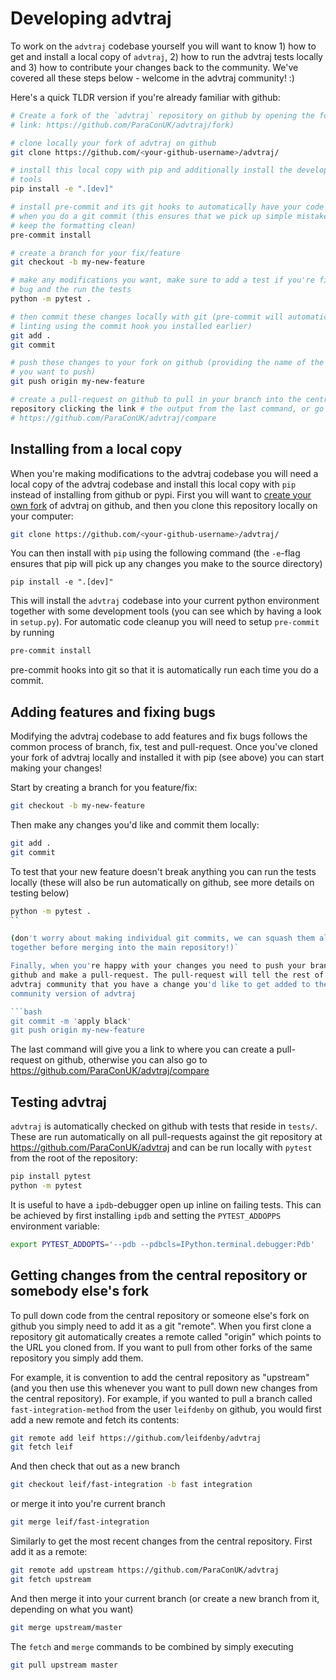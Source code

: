 # Developing advtraj

To work on the `advtraj` codebase yourself you will want to know 1) how to get
and install a local copy of `advtraj`, 2) how to run the advtraj tests locally
and 3) how to contribute your changes back to the community. We've covered all
these steps below - welcome in the advtraj community! :)

Here's a quick TLDR version if you're already familiar with github:

```bash
# Create a fork of the `advtraj` repository on github by opening the following
# link: https://github.com/ParaConUK/advtraj/fork)

# clone locally your fork of advtraj on github
git clone https://github.com/<your-github-username>/advtraj/

# install this local copy with pip and additionally install the development
# tools
pip install -e ".[dev]"

# install pre-commit and its git hooks to automatically have your code linted
# when you do a git commit (this ensures that we pick up simple mistakes and
# keep the formatting clean)
pre-commit install

# create a branch for your fix/feature
git checkout -b my-new-feature

# make any modifications you want, make sure to add a test if you're fixing a
# bug and the run the tests
python -m pytest .

# then commit these changes locally with git (pre-commit will automatically run
# linting using the commit hook you installed earlier)
git add .
git commit

# push these changes to your fork on github (providing the name of the branch
# you want to push)
git push origin my-new-feature

# create a pull-request on github to pull in your branch into the central
repository clicking the link # the output from the last command, or go to
# https://github.com/ParaConUK/advtraj/compare
```

## Installing from a local copy

When you're making modifications to the advtraj codebase you will need a local
copy of the advtraj codebase and install this local copy with `pip` instead of
installing from github or pypi. First you will want to [create your own
fork](https://github.com/ParaConUK/advtraj/fork) of advtraj on github, and then
you clone this repository locally on your computer:

```bash
git clone https://github.com/<your-github-username>/advtraj/
```

You can then install with `pip` using the following command (the `-e`-flag
ensures that pip will pick up any changes you make to the source directory)

```
pip install -e ".[dev]"
```

This will install the `advtraj` codebase into your current python environment
together with some development tools (you can see which by having a look in
`setup.py`). For automatic code cleanup you will need to setup `pre-commit` by
running

```bash
pre-commit install
```

pre-commit hooks into git so that it is automatically run each time you do a
commit.


## Adding features and fixing bugs

Modifying the advtraj codebase to add features and fix bugs follows the
common process of branch, fix, test and pull-request. Once you've cloned your
fork of advtraj locally and installed it with pip (see above) you can start
making your changes!

Start by creating a branch for you feature/fix:

```bash
git checkout -b my-new-feature
```

Then make any changes you'd like and commit them locally:

```bash
git add .
git commit
```

To test that your new feature doesn't break anything you can run the tests
locally (these will also be run automatically on github, see more details on
testing below)

```bash
python -m pytest .
``

(don't worry about making individual git commits, we can squash them all
together before merging into the main repository!)`

Finally, when you're happy with your changes you need to push your branch to
github and make a pull-request. The pull-request will tell the rest of the
advtraj community that you have a change you'd like to get added to the
community version of advtraj

```bash
git commit -m 'apply black'
git push origin my-new-feature
```

The last command will give you a link to where you can create a pull-request on
github, otherwise you can also go to
https://github.com/ParaConUK/advtraj/compare


## Testing advtraj

`advtraj` is automatically checked on github with tests that reside in `tests/`.
These are run automatically on all pull-requests against the git
repository at https://github.com/ParaConUK/advtraj and can be run locally
with `pytest` from the root of the repository:

```bash
pip install pytest
python -m pytest
```

It is useful to have a `ipdb`-debugger open up inline on failing
tests. This can be achieved by first installing `ipdb` and setting the
`PYTEST_ADDOPPS` environment variable:

```bash
export PYTEST_ADDOPTS='--pdb --pdbcls=IPython.terminal.debugger:Pdb'
```


## Getting changes from the central repository or somebody else's fork

To pull down code from the central repository or someone else's fork on github
you simply need to add it as a git "remote". When you first clone a repository
git automatically creates a remote called "origin" which points to the URL you
cloned from. If you want to pull from other forks of the same repository you
simply add them.

For example, it is convention to add the central repository as "upstream" (and
you then use this whenever you want to pull down new changes from the central
repository). For example, if you wanted to pull a branch called
`fast-integration-method` from the user `leifdenby` on github, you would first
add a new remote and fetch its contents:

```bash
git remote add leif https://github.com/leifdenby/advtraj
git fetch leif
```

And then check that out as a new branch

```bash
git checkout leif/fast-integration -b fast integration
```

or merge it into you're current branch

```bash
git merge leif/fast-integration
```


Similarly to get the most recent changes from the central repository. First add
it as a remote:

```bash
git remote add upstream https://github.com/ParaConUK/advtraj
git fetch upstream
```

And then merge it into your current branch (or create a new branch from it,
depending on what you want)

```bash
git merge upstream/master
```

The `fetch` and `merge` commands to be combined by simply executing

```bash
git pull upstream master
```

